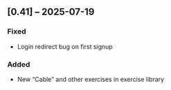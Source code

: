## [0.41] – 2025-07-19
### Fixed
- Login redirect bug on first signup
### Added
- New “Cable” and other exercises in exercise library